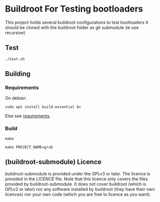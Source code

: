 # Buildroot For Testing bootloaders

This project holds several buildroot configurations to test bootloaders
It should be cloned with the buildroot folder as git submodule (ie use recursive)

## Test

``
./test.sh
``

## Building

### Requirements

On debian
```
sudo apt install build-essential bc
```

Else see [requirements](https://buildroot.org/downloads/manual/manual.html#requirement).

### Build
```
make

make PROJECT_NAME=grub
```

## (buildroot-submodule) Licence

buildroot-submodule is provided under the GPLv3 or later. The licence is provided in the _LICENCE_ file. Note that this licence only covers the files provided by buildroot-submodule. It does not cover buildroot (which is GPLv2 or later) nor any software installed by buildroot (they have their own licences) nor your own code (which you are free to licence as you want).
